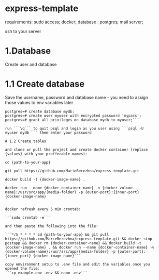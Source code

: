 # express-template
requirements:
sudo access;
docker;
database : postgres;
mail server;

ssh to your server 

# 1.Database
Create user and database
# 1.1 Create database
Save the username, password and database name - you need to assign those values to env variables later

```sudo -u postgres psql
postgres=# create database mydb;
postgres=# create user myuser with encrypted password 'mypass';
postgres=# grant all privileges on database mydb to myuser;```

run ```\q``` to quit psql and login as you user using ```psql -U myuser mydb ``` then enter your password

# 1.2 Create tables

and clone or pull the project and create docker container (replace {values} with your prefferable names):

cd {path-to-your-app} 

git pull https://github.com/MarieBerezhna/express-template.git 

docker build -t {docker-image-name} . 

docker run --name {docker-container-name} -v {docker-volume-name}:/usr/src/app/{media-folder} -p {outer-port}:{inner-port} {docker-image-name}


docker refresh every 5 min crontab:

```sudo crontab -e```

and then paste the following into the file:

```*/5 * * * * cd {path-to-your-app} && git pull https://github.com/MarieBerezhna/express-template.git && docker stop postapp && docker rm {docker-container-name} && docker build -t {docker-image-name} . && docker run --name {docker-container-name} -v {docker-volume-name}:/usr/src/app/{media-folder} -p {outer-port}:{inner-port} {docker-image-name}```

copy environment setup to .env file and edit the variables once you opened the file:
```cp example.env .env && nano .env```